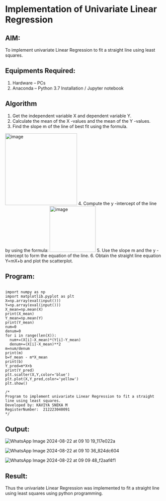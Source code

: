 # Implementation of Univariate Linear Regression
## AIM:
To implement univariate Linear Regression to fit a straight line using least squares.

## Equipments Required:
1. Hardware – PCs
2. Anaconda – Python 3.7 Installation / Jupyter notebook

## Algorithm
1. Get the independent variable X and dependent variable Y.
2. Calculate the mean of the X -values and the mean of the Y -values.
3. Find the slope m of the line of best fit using the formula. 
<img width="231" alt="image" src="https://user-images.githubusercontent.com/93026020/192078527-b3b5ee3e-992f-46c4-865b-3b7ce4ac54ad.png">
4. Compute the y -intercept of the line by using the formula:
<img width="148" alt="image" src="https://user-images.githubusercontent.com/93026020/192078545-79d70b90-7e9d-4b85-9f8b-9d7548a4c5a4.png">
5. Use the slope m and the y -intercept to form the equation of the line.
6. Obtain the straight line equation Y=mX+b and plot the scatterplot.

## Program:
```

import numpy as np
import matplotlib.pyplot as plt
X=np.array(eval(input()))
Y=np.array(eval(input()))
X_mean=np.mean(X)
print(X_mean)
Y_mean=np.mean(Y)
print(Y_mean)
num=0
denum=0
for i in range(len(X)):
  num+=(X[i]-X_mean)*(Y[i]-Y_mean)
  denum+=(X[i]-X_mean)**2
m=num/denum
print(m)
b=Y_mean - m*X_mean
print(b)
Y_pred=m*X+b
print(Y_pred)
plt.scatter(X,Y,color='blue')
plt.plot(X,Y_pred,color='yellow') 
plt.show() 

/*
Program to implement univariate Linear Regression to fit a straight line using least squares.
Developed by: KAVIYA SNEKA M
RegisterNumber:  212223040091
*/
```

## Output:
![WhatsApp Image 2024-08-22 at 09 10 19_117e022a](https://github.com/user-attachments/assets/dab4660d-e981-4033-8788-607f8bf1ed39)


![WhatsApp Image 2024-08-22 at 09 10 36_824dc604](https://github.com/user-attachments/assets/d9628204-4cb8-43ee-b698-5ef79bd4b2f5)




 ![WhatsApp Image 2024-08-22 at 09 09 48_f2aaf4f1](https://github.com/user-attachments/assets/35ef5767-9426-447c-96a9-40822b6249ca)



## Result:
Thus the univariate Linear Regression was implemented to fit a straight line using least squares using python programming.
